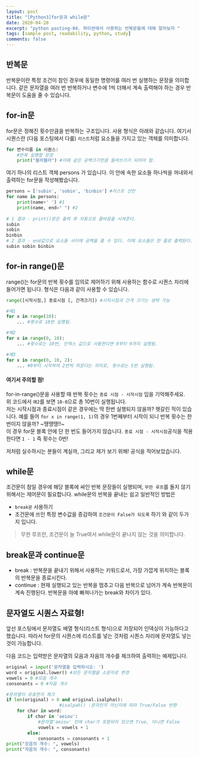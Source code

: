 ```yaml
---
layout: post
title: "[Python3]for문과 while문"
date: 2020-04-28
excerpt: "python posting-04. 파이썬에서 사용하는 반복문들에 대해 알아보자 "
tags: [sample post, readability, python, study]
comments: false
---
```

## 반복문
반복문이란 특정 조건이 참인 경우에 동일한 명령어를 여러 번 실행하는 문장을 의미합니다. 같은 문자열을 여러 번 반복하거나 변수에 1씩 더해서 계속 출력해야 하는 경우 반복문이 도움을 줄 수 있습니다.  

## for-in문
for문은 정해진 횟수만큼을 반복하는 구조입니다. 사용 형식은 아래와 같습니다.
여기서 시퀀스란 (다음 포스팅에서 다룰) `리스트`처럼 요소들을 가지고 있는 객체를 의미합니다. 

```python
for 변수이름 in 시퀀스:
    #반복 실행할 문장
    print("블라블라") #이때 같은 공백크기만큼 들여쓰기가 되어야 함.

```
여기 하나의 리스트 객체 persons 가 있습니다.
이 안에 속한 요소들 하나씩을 꺼내와서 출력하는 for문을 작성해봤습니다.
```python
persons = ['subin', 'sobin', 'binbin'] #리스트 선언
for name in persons:
    print(name+' ') #1
    print(name, end=" ") #2
    
# 1 결과 - print()문은 출력 후 자동으로 줄바꿈을 시켜준다.
subin 
sobin 
binbin
# 2 결과 - end값으로 요소들 사이에 공백을 줄 수 있다. 이때 요소들은 한 줄로 출력된다.
subin sobin binbin 
```
## for-in range()문
range()는 for문의 반복 횟수를 임의로 제어하기 위해 사용하는 함수로 시퀀스 자리에 들어가면 됩니다. 형식은 다음과 같이 사용할 수 있습니다.
```python
range([시작시점,] 종료시점 [, 간격크기]) #시작시점과 간격 크기는 생략 가능

#예1
for x in range(10):
    ... #횟수로 10번 실행됨.

#예2
for x in range(0, 10):
    ... #횟수로는 10번, 인덱스 값으로 사용한다면 0부터 9까지 실행됨.

#예3
for x in range(0, 10, 2):
    ... #0부터 시작하여 2번씩 띄운다는 의미로, 횟수로는 5번 실행됨.

```
#### 여기서 주의할 점!
for-in-range()문을 사용할 때 반복 횟수는 `종료 시점 - 시작시점` 임을 기억해주세요.    
위 코드에서 `예2`를 보면 `10-0`으로 총 10번이 실행됩니다.  
저는 시작시점과 종료시점이 같은 경우에는 딱 한번 실행되지 않을까? 헷갈린 적이 있습니다. 예를 들어 `for x in range(1, 1)`의 경우 1번째부터 시작이 되니 반복 횟수는 한번이지 않을까? ~땡땡땡!!~  
이 경우 for문 블록 안에 단 한 번도 들어가지 않습니다.
`종료 시점 - 시작시점`공식을 적용한다면 `1 - 1` 즉 횟수는 0번!  

저처럼 실수하시는 분들이 계실까, 그리고 제가 보기 위해! 공식을 적어보았습니다.

## while문
조건문이 참일 경우에 해당 블록에 싸인 반복 문장들이 실행되며, `무한 루프`를 돌지 않기 위해서는 제어문이 필요합니다. while문의 반복을 끝내는 쉽고 일반적인 방법은    
+ `break문` 사용하기 
+ 조건문에 쓰인 특정 변수값을 증감하여 `조건문이 False가 되도록` 하기
와 같이 두가지 입니다. 

> 무한 루프란, 조건문이 늘 True여서 while문이 끝나지 않는 것을 의미합니다.

## break문과 continue문
+ break : 반복문을 끝내기 위해서 사용하는 키워드로서, 가장 가깝게 위치하는 블록의 반복문을 종료시킨다.  
+ continue : 현재 실행되고 있는 반복을 멈추고 다음 반복으로 넘어가 계속 반복문이 계속 진행된다. 반복문을 아예 빠져나가는 break와 차이가 있다.

## 문자열도 시퀀스 자료형!
앞선 포스팅에서 문자열도 배열 형식(리스트 형식)으로 저장되어 인덱싱이 가능하다고 했습니다. 따라서 for문의 시퀀스에 리스트를 넣는 것처럼 시퀀스 자리에 문자열도 넣는 것이 가능합니다.

다음 코드는 입력받은 문자열의 모음과 자음의 개수를 체크하여 출력하는 예제입니다. 

```python
original = input('문자열을 입력하시오: ')
word = original.lower() #모든 문자열을 소문자로 변경
vowels = 0 #모음 개수
consonants = 0 #자음 개수

#문자열이 유효한지 체크
if len(original) > 0 and original.isalpha(): 
                    #isalpah() :문자인지 아닌지에 따라 True/False 반환
    for char in word:
        if char in 'aeiou':
            #문자열'aeiou' 안에 char가 포함되어 있으면 True, 아니면 False
            vowels = vowels + 1
        else:
            consonants = consonants + 1
print("모음의 개수: ", vowels)
print("자음의 개수: ", consonants)
```

